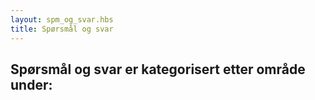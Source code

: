 ```yaml
---
layout: spm_og_svar.hbs
title: Spørsmål og svar
---
```



 

## Spørsmål og svar er kategorisert etter område under:

